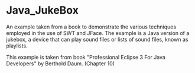 # Java_JukeBox
An example taken from a book to demonstrate the various techniques employed in the use of SWT and JFace. The example is a Java version of a jukebox, a device that can play sound files or lists of sound files, known as playlists.

This example is taken from book "Professional Eclipse 3 For Java Developers" by Berthold Daum. (Chapter 10)
